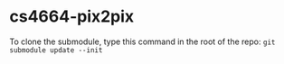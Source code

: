 # cs4664-pix2pix

To clone the submodule, type this command in the root of the repo: `git submodule update --init`
